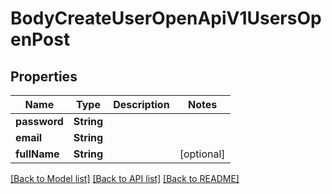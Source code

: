 # BodyCreateUserOpenApiV1UsersOpenPost

## Properties
Name | Type | Description | Notes
------------ | ------------- | ------------- | -------------
**password** | **String** |  | 
**email** | **String** |  | 
**fullName** | **String** |  | [optional] 

[[Back to Model list]](../README.md#documentation-for-models) [[Back to API list]](../README.md#documentation-for-api-endpoints) [[Back to README]](../README.md)


